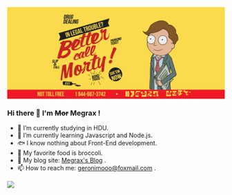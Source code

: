 <img align="center" src="https://github.com/Megrax/Megrax/blob/main/bettercallmorty.PNG" />

### Hi there 👋 I'm <strong><del>Mor</del></strong> Megrax !

<!--
**Megrax/Megrax** is a ✨ _special_ ✨ repository because its `README.md` (this file) appears on your GitHub profile.

Here are some ideas to get you started:

- 🔭 I’m currently working on ...
- 🌱 I’m currently learning ...
- 👯 I’m looking to collaborate on ...
- 🤔 I’m looking for help with ...
- 💬 Ask me about ...
- 📫 How to reach me: ...
- 😄 Pronouns: ...
- ⚡ Fun fact: ...
-->

- 🎒 I’m currently studying in HDU. 
- 🌱 I’m currently learning Javascript and Node.js. 
- 🐟 I know nothing about Front-End development.
- 🥦 My favorite food is broccoli.
- 📌 My blog site: [Megrax's Blog](https://blog.megrax.space) .
- 📫 How to reach me:  geronimooo@foxmail.com .

<a href="https://github.com/Megrax/github-readme-stats">
  <img align="center" src="https://github-readme-stats.vercel.app/api/top-langs/?username=Megrax" />
</a>

